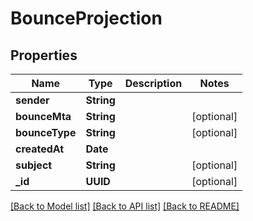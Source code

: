 # BounceProjection

## Properties
Name | Type | Description | Notes
------------ | ------------- | ------------- | -------------
**sender** | **String** |  | 
**bounceMta** | **String** |  | [optional] 
**bounceType** | **String** |  | [optional] 
**createdAt** | **Date** |  | 
**subject** | **String** |  | [optional] 
**_id** | **UUID** |  | [optional] 

[[Back to Model list]](../README#documentation-for-models) [[Back to API list]](../README#documentation-for-api-endpoints) [[Back to README]](../README)


